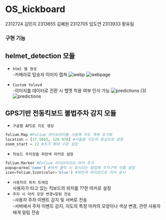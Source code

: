 # OS_kickboard
2312724 김민지 2313655 김혜원 2312705 임도연 2313933 황유림
### 구현 기능
helmet_detection 모듈
---
 - `html 웹 형성`\
  -카메라로 탑승자 이미지 캡쳐
![webp](https://github.com/2313933yurim/OS_kickboard/assets/165886079/1600b9a9-75e2-499f-9924-0a45a5c74a07)   ![webpage](https://github.com/2313933yurim/OS_kickboard/assets/165886079/11b1dd82-30af-4507-b83c-2f74dfeae12d)

 - `Custom Yolov4`\
  -이미지를 데이터로 전환 시 헬멧 착용 여부 인식 가능
![predictions (3)](https://github.com/2313933yurim/OS_kickboard/assets/165886079/838e4973-ad35-4b9d-8c6a-69ae3d1b6668) ![predictions](https://github.com/2313933yurim/OS_kickboard/assets/165886079/c437f1cd-e5d4-48f7-89b5-e8efd55d332e)

GPS기반 전동킥보드 불법주차 감지 모듈
---
 - `구글맵 API로 지도 생성`
```python
folium.Map #Folium 라이브러리를 사용해 지도 객체 초기화
location = [37.5665, 126.978] #서울을 지도의 중심으로 설정
zoom_start = 12 #초기 확대 수준 설정
```
 - `킥보드 주차장을 파란색 마커로 설정`
```python
folium.Marker #Folium 라이브러리로 마커 추가
popup=area['name'] #마커 클릭 시 표시되는 팝업에 주차구역 이름 설정
icon=folium.Icon(color='blue') #파란색 아이콘으로 마커 표시
```
 - `사용자의 위치 트래킹`\
   사용자가 타고 있는 킥보드의 위치를 ??한 마커로 설정
 - `주차 시 마커 모양 변경+알림 전송`\
  -사용자 주차 이벤트 감지 및 서버로 전송\
  -서버에서 주차 이벤트 감지, 지도의 특정 마커의 모양이나 색상 변경, 관련 사용자에게 알림 전송
